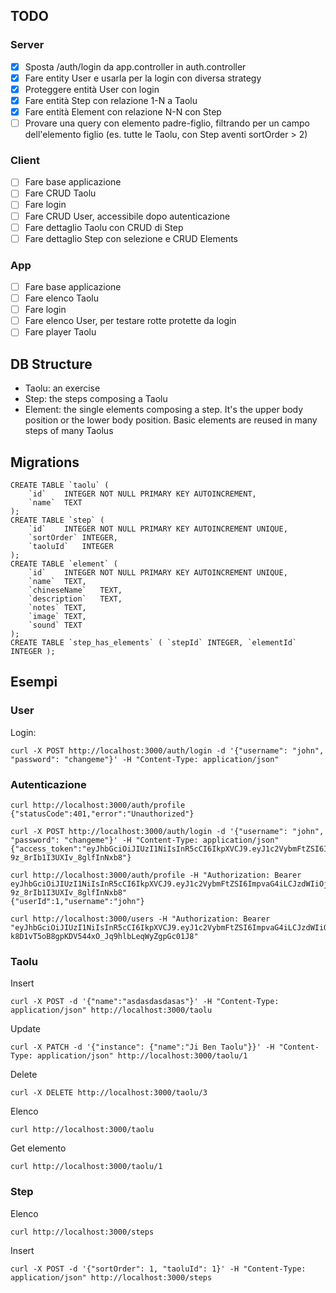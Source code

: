 ## TODO
### Server
- [x] Sposta /auth/login da app.controller in auth.controller
- [x] Fare entity User e usarla per la login con diversa strategy
- [x] Proteggere entità User con login
- [x] Fare entità Step con relazione 1-N a Taolu
- [x] Fare entità Element con relazione N-N con Step
- [ ] Provare una query con elemento padre-figlio, filtrando per un campo dell'elemento figlio (es. tutte le Taolu, con Step aventi sortOrder > 2)

### Client
- [ ] Fare base applicazione
- [ ] Fare CRUD Taolu
- [ ] Fare login
- [ ] Fare CRUD User, accessibile dopo autenticazione
- [ ] Fare dettaglio Taolu con CRUD di Step
- [ ] Fare dettaglio Step con selezione e CRUD Elements

### App
- [ ] Fare base applicazione
- [ ] Fare elenco Taolu
- [ ] Fare login
- [ ] Fare elenco User, per testare rotte protette da login
- [ ] Fare player Taolu

## DB Structure
- Taolu: an exercise
- Step: the steps composing a Taolu
- Element: the single elements composing a step. It's the upper body position or the lower body position. Basic elements are reused in many steps of many Taolus



## Migrations
```
CREATE TABLE `taolu` (
	`id`	INTEGER NOT NULL PRIMARY KEY AUTOINCREMENT,
	`name`	TEXT
);
CREATE TABLE `step` (
	`id`	INTEGER NOT NULL PRIMARY KEY AUTOINCREMENT UNIQUE,
	`sortOrder`	INTEGER,
	`taoluId`	INTEGER
);
CREATE TABLE `element` (
	`id`	INTEGER NOT NULL PRIMARY KEY AUTOINCREMENT UNIQUE,
	`name`	TEXT,
	`chineseName`	TEXT,
	`description`	TEXT,
	`notes`	TEXT,
	`image`	TEXT,
	`sound`	TEXT
);
CREATE TABLE `step_has_elements` ( `stepId` INTEGER, `elementId` INTEGER );
```


## Esempi


### User
Login:
```
curl -X POST http://localhost:3000/auth/login -d '{"username": "john", "password": "changeme"}' -H "Content-Type: application/json"
```


### Autenticazione
```
curl http://localhost:3000/auth/profile
{"statusCode":401,"error":"Unauthorized"}

curl -X POST http://localhost:3000/auth/login -d '{"username": "john", "password": "changeme"}' -H "Content-Type: application/json"
{"access_token":"eyJhbGciOiJIUzI1NiIsInR5cCI6IkpXVCJ9.eyJ1c2VybmFtZSI6ImpvaG4iLCJzdWIiOjEsImlhdCI6MTU4NTA5NDMyMywiZXhwIjoxNTg1MDk0OTIzfQ.-6o4r2trgtdTYtZus-9z_8rIb1I3UXIv_8glfInNxb8"}

curl http://localhost:3000/auth/profile -H "Authorization: Bearer eyJhbGciOiJIUzI1NiIsInR5cCI6IkpXVCJ9.eyJ1c2VybmFtZSI6ImpvaG4iLCJzdWIiOjEsImlhdCI6MTU4NTA5NDMyMywiZXhwIjoxNTg1MDk0OTIzfQ.-6o4r2trgtdTYtZus-9z_8rIb1I3UXIv_8glfInNxb8"
{"userId":1,"username":"john"}

curl http://localhost:3000/users -H "Authorization: Bearer "eyJhbGciOiJIUzI1NiIsInR5cCI6IkpXVCJ9.eyJ1c2VybmFtZSI6ImpvaG4iLCJzdWIiOjEsImlhdCI6MTU4NTQwNDUzNiwiZXhwIjoxNTg1NDA1MTM2fQ.c-k8D1vT5oB8gpKDV544xO_Jq9hlbLeqWyZgpGc01J8"
```


### Taolu

Insert
```
curl -X POST -d '{"name":"asdasdasdasas"}' -H "Content-Type: application/json" http://localhost:3000/taolu
```

Update
```
curl -X PATCH -d '{"instance": {"name":"Ji Ben Taolu"}}' -H "Content-Type: application/json" http://localhost:3000/taolu/1
```

Delete
```
curl -X DELETE http://localhost:3000/taolu/3
```

Elenco
```
curl http://localhost:3000/taolu 
```

Get elemento
```
curl http://localhost:3000/taolu/1 
```

### Step
Elenco
```
curl http://localhost:3000/steps 
```

Insert
```
curl -X POST -d '{"sortOrder": 1, "taoluId": 1}' -H "Content-Type: application/json" http://localhost:3000/steps
```
